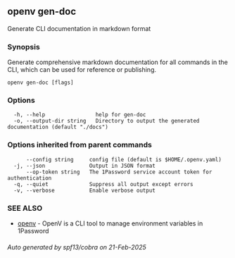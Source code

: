 ## openv gen-doc

Generate CLI documentation in markdown format

### Synopsis

Generate comprehensive markdown documentation for all commands in the CLI, which can be used for reference or publishing.

```
openv gen-doc [flags]
```

### Options

```
  -h, --help                help for gen-doc
  -o, --output-dir string   Directory to output the generated documentation (default "./docs")
```

### Options inherited from parent commands

```
      --config string     config file (default is $HOME/.openv.yaml)
  -j, --json              Output in JSON format
      --op-token string   The 1Password service account token for authentication
  -q, --quiet             Suppress all output except errors
  -v, --verbose           Enable verbose output
```

### SEE ALSO

* [openv](openv.md)	 - OpenV is a CLI tool to manage environment variables in 1Password

###### Auto generated by spf13/cobra on 21-Feb-2025

